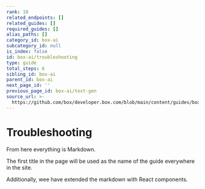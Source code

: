 ```yaml
---
rank: 10
related_endpoints: []
related_guides: []
required_guides: []
alias_paths: []
category_id: box-ai
subcategory_id: null
is_index: false
id: box-ai/troubleshooting
type: guide
total_steps: 6
sibling_id: box-ai
parent_id: box-ai
next_page_id: ''
previous_page_id: box-ai/text-gen
source_url: >-
  https://github.com/box/developer.box.com/blob/main/content/guides/box-ai/troubleshooting.md
---
```

# Troubleshooting

From here everything is Markdown.

The first title in the page will be used as the name of the guide everywhere in
the site.

Additionally, wee have extended the markdown with React components.